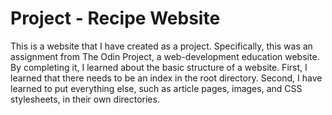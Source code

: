 # Project - Recipe Website
This is a website that I have created as a project. Specifically, this was an assignment from The Odin Project, a web-development education website. By completing it, I learned about the basic structure of a website. First, I learned that there needs to be an index in the root directory. Second, I have learned to put everything else, such as article pages, images, and CSS stylesheets, in their own directories.
